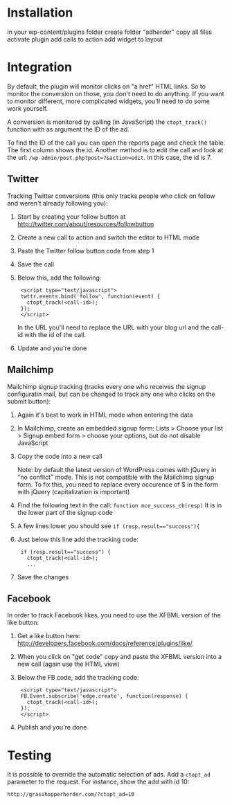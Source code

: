 Installation
============

in your wp-content/plugins folder
create folder "adherder"
copy all files
activate plugin
add calls to action
add widget to layout

Integration
===========

By default, the plugin will monitor clicks on "a href" HTML links. So to monitor the conversion on those, you don't need to do anything. If you want to monitor different, more complicated widgets, you'll need to do some work yourself.

A conversion is monitored by calling (in JavaScript) the `ctopt_track()` function with as argument the ID of the ad.

To find the ID of the call you can open the reports page and check the table. The first column shows the id. Another method is to edit the call and look at the url: `/wp-admin/post.php?post=7&action=edit`. In this case, the id is 7.

Twitter
-------

Tracking Twitter conversions (this only tracks people who click on follow and weren't already following you):

1. Start by creating your follow button at http://twitter.com/about/resources/followbutton
2. Create a new call to action and switch the editor to HTML mode
3. Paste the Twitter follow button code from step 1
4. Save the call
5. Below this, add the following:

        <script type="text/javascript">
        twttr.events.bind('follow', function(event) {
          ctopt_track(<call-id>);
        });
        </script>

    In the URL you'll need to replace the URL with your blog url and the call-id with the id of the call.
6. Update and you're done

Mailchimp
---------

Mailchimp signup tracking (tracks every one who receives the signup configuratin mail, but can be changed to track any one who clicks on the submit button):

1. Again it's best to work in HTML mode when entering the data
2. In Mailchimp, create an embedded signup form: Lists > Choose your list > Signup embed form > choose your options, but do not disable JavaScript
3. Copy the code into a new call

    Note: by default the latest version of WordPress comes with jQuery in "no conflict" mode. This is not compatible with the Mailchimp signup form. To fix this, you need to replace every occurence of $ in the form with jQuery (capitalization is important)
4. Find the following text in the call: `function mce_success_cb(resp)` It is in the lower part of the signup code
5. A few lines lower you should see `if (resp.result=="success"){`
6. Just below this line add the tracking code:

        if (resp.result=="success") {
          ctopt_track(<call-id>);
          ...

7. Save the changes

Facebook
--------

In order to track Facebook likes, you need to use the XFBML version of the like button:

1. Get a like button here: http://developers.facebook.com/docs/reference/plugins/like/
2. When you click on "get code" copy and paste the XFBML version into a new call (again use the HTML view)
3. Below the FB code, add the tracking code:

        <script type="text/javascript">
        FB.Event.subscribe('edge.create', function(response) {
          ctopt_track(<call-id>);
        });
        </script>

4. Publish and you're done

Testing
=======

It is possible to override the automatic selection of ads. Add a `ctopt_ad` parameter to the request. For instance, show the add with id 10:

    http://grasshopperherder.com/?ctopt_ad=10

